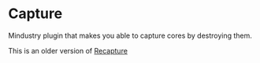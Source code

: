# Capture
Mindustry plugin that makes you able to capture cores by destroying them.

This is an older version of [Recapture](https://github.com/Slava0135/Recapture)

